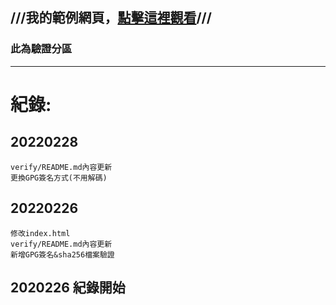 ## ///我的範例網頁，[點擊這裡觀看](https://hydereub.github.io)///

### 此為驗證分區
-----------------------------------------------------
# 紀錄:
## 20220228
```
verify/README.md內容更新
更換GPG簽名方式(不用解碼)
```
## 20220226
```
修改index.html
verify/README.md內容更新
新增GPG簽名&sha256檔案驗證
```
## 2020226 紀錄開始
